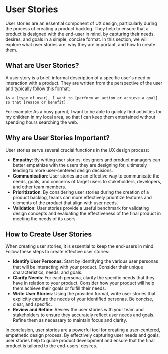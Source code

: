 # User Stories

User stories are an essential component of UX design, particularly during the process of creating a product backlog. They help to ensure that a product is designed with the end-user in mind, by capturing their needs, desires, and goals in a simple, concise format. In this section, we will explore what user stories are, why they are important, and how to create them.

## What are User Stories?

A user story is a brief, informal description of a specific user's need or interaction with a product. They are written from the perspective of the user and typically follow this format:

```
As a [type of user], I want to [perform an action or achieve a goal] so that [reason or benefit].
```

For example: As a busy parent, I want to be able to quickly find activities for my children in my local area, so that I can keep them entertained without spending hours searching the web.

## Why are User Stories Important?

User stories serve several crucial functions in the UX design process:

- **Empathy**: By writing user stories, designers and product managers can better empathize with the users they are designing for, ultimately leading to more user-centered design decisions.
- **Communication**: User stories are an effective way to communicate the needs, goals, and concerns of target users to stakeholders, developers, and other team members.
- **Prioritization**: By considering user stories during the creation of a product backlog, teams can more effectively prioritize features and elements of the product that align with user needs.
- **Validation**: User stories provide a useful benchmark for validating design concepts and evaluating the effectiveness of the final product in meeting the needs of its users.

## How to Create User Stories

When creating user stories, it is essential to keep the end-users in mind. Follow these steps to create effective user stories:

- **Identify User Personas**: Start by identifying the various user personas that will be interacting with your product. Consider their unique characteristics, needs, and goals.
- **Clarify Needs**: For each persona, clarify the specific needs that they have in relation to your product. Consider how your product will help them achieve their goals or fulfill their needs.
- **Write User Stories**: Using the provided format, write user stories that explicitly capture the needs of your identified personas. Be concise, clear, and specific.
- **Review and Refine**: Review the user stories with your team and stakeholders to ensure they accurately reflect user needs and goals. Refine them as necessary to maintain focus and clarity.

In conclusion, user stories are a powerful tool for creating a user-centered, empathetic design process. By effectively capturing user needs and goals, user stories help to guide product development and ensure that the final product is tailored to the end-users' desires.
